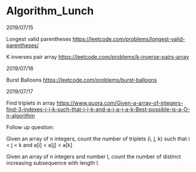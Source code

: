 # Algorithm_Lunch

2019/07/15

Longest valid parentheses
https://leetcode.com/problems/longest-valid-parentheses/

K inverses pair array
https://leetcode.com/problems/k-inverse-pairs-array

2019/07/16

Burst Balloons
https://leetcode.com/problems/burst-balloons

2019/07/17

Find triplets in array
https://www.quora.com/Given-a-array-of-integers-find-3-indexes-i-j-k-such-that-i-j-k-and-a-i-a-j-a-k-Best-possible-is-a-O-n-algorithm

Follow up question:

Given an array of n integers, count the number of triplets (i, j, k) such that i < j < k and a[i] < a[j] < a[k]

Given an array of n integers and number l, count the number of distinct increasing subsequence with length l.
